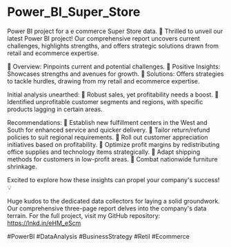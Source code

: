 # Power_BI_Super_Store
Power BI project for a e commerce Super Store data.
🚀 Thrilled to unveil our latest Power BI project! Our comprehensive report uncovers current challenges, highlights strengths, and offers strategic solutions drawn from retail and ecommerce expertise.

⿡ Overview: Pinpoints current and potential challenges.
⿢ Positive Insights: Showcases strengths and avenues for growth.
⿣ Solutions: Offers strategies to tackle hurdles, drawing from my retail and ecommerce expertise.

Initial analysis unearthed:
⿡ Robust sales, yet profitability needs a boost.
⿡ Identified unprofitable customer segments and regions, with specific products lagging in certain areas.

Recommendations:
⿡ Establish new fulfillment centers in the West and South for enhanced service and quicker delivery.
⿡ Tailor return/refund policies to suit regional requirements.
⿡ Roll out customer appreciation initiatives based on profitability.
⿡ Optimize profit margins by redistributing office supplies and technology items strategically.
⿡ Adapt shipping methods for customers in low-profit areas.
⿡ Combat nationwide furniture shrinkage.

Excited to explore how these insights can propel your company's success! 💡

Huge kudos to the dedicated data collectors for laying a solid groundwork. Our comprehensive three-page report delves into the company's data terrain.
For the full project, visit my GitHub repository: https://lnkd.in/eHM_eScm

#PowerBI #DataAnalysis #BusinessStrategy #Retil #Ecommerce
